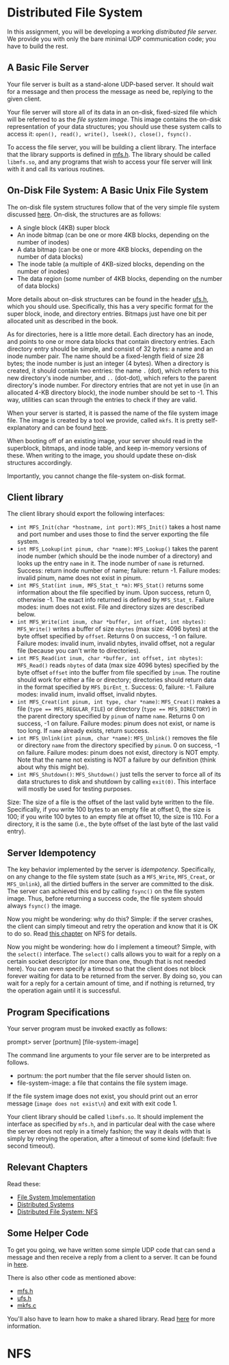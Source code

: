 
# Distributed File System

In this assignment, you will be developing a working *distributed file
server.* We provide you with only the bare minimal UDP communication
code; you have to build the rest. 

## A Basic File Server

Your file server is built as a stand-alone UDP-based server. It should wait
for a message and then process the message as need be, replying to the given
client.

Your file server will store all of its data in an on-disk, fixed-sized
file which will be referred to as the *file system image*. This image
contains the on-disk representation of your data structures; you
should use these system calls to access it: `open(), read(), write(),
lseek(), close(), fsync().`

To access the file server, you will be building a client library. The
interface that the library supports is defined in [mfs.h](mfs.h).  The
library should be called `libmfs.so`, and any programs that wish to access
your file server will link with it and call its various routines.

## On-Disk File System: A Basic Unix File System

The on-disk file system structures follow that of the
very simple file system discussed
[here](https://pages.cs.wisc.edu/~remzi/OSTEP/file-implementation.pdf). On-disk,
the structures are as follows:
- A single block (4KB) super block
- An inode bitmap (can be one or more 4KB blocks, depending on the number of inodes)
- A data bitmap (can be one or more 4KB blocks, depending on the number of data blocks)
- The inode table (a multiple of 4KB-sized blocks, depending on the number of inodes)
- The data region (some number of 4KB blocks, depending on the number of data blocks)

More details about on-disk structures can be found in the header [ufs.h](https://github.com/remzi-arpacidusseau/ostep-projects/blob/master/filesystems-distributed-ufs/ufs.h), which you should
use. Specifically, this has a very specific format for the super
block, inode, and directory entries. Bitmaps just have one bit per
allocated unit as described in the book.

As for directories, here is a little more detail.  Each directory has
an inode, and points to one or more data blocks that contain directory
entries. Each directory entry should be simple, and consist of 32
bytes: a name and an inode number pair. The name should be a
fixed-length field of size 28 bytes; the inode number is just an
integer (4 bytes). When a directory is created, it should contain two
entries: the name `.` (dot), which refers to this new directory's
inode number, and `..` (dot-dot), which refers to the parent
directory's inode number. For directory entries that are not yet in
use (in an allocated 4-KB directory block), the inode number should be
set to -1. This way, utilities can scan through the entries to check
if they are valid.

When your server is started, it is passed the name of the file system
image file. The image is created by a tool we provide, called `mkfs`.
It is pretty self-explanatory and can be found
[here](https://github.com/remzi-arpacidusseau/ostep-projects/blob/master/filesystems-distributed-ufs/mkfs.c). 

When booting off of an existing image, your server should read in the
superblock, bitmaps, and inode table, and keep in-memory versions of
these. When writing to the image, you should update these on-disk
structures accordingly.

Importantly, you cannot change the file-system on-disk format. 

## Client library

The client library should export the following interfaces:

- `int MFS_Init(char *hostname, int port)`: `MFS_Init()` takes a host name
and port number and uses those to find the server exporting the file system.
- `int MFS_Lookup(int pinum, char *name)`: `MFS_Lookup()` takes the parent
inode number (which should be the inode number of a directory) and looks up
the entry `name` in it. The inode number of `name` is returned. Success: 
return inode number of name; failure: return -1. Failure modes: invalid pinum,
name does not exist in pinum.
- `int MFS_Stat(int inum, MFS_Stat_t *m)`: `MFS_Stat()` returns some
information about the file specified by inum. Upon success, return 0,
otherwise -1. The exact info returned is defined by `MFS_Stat_t`. Failure modes:
inum does not exist. File and directory sizes are described below.
- `int MFS_Write(int inum, char *buffer, int offset, int nbytes)`:
`MFS_Write()` writes a buffer of size `nbytes` (max size: 4096 bytes) at the byte
offset specified by `offset`. Returns 0 on success, -1 on
failure. Failure modes: invalid inum, invalid nbytes, invalid offset, not a 
regular file (because you can't write to directories). 
- `int MFS_Read(int inum, char *buffer, int offset, int nbytes)`:
`MFS_Read()` reads `nbytes` of data (max size 4096 bytes) specified by the
byte offset `offset` into the buffer from file specified by
`inum`. The routine should work for either a file or directory;
directories should return data in the format specified by
`MFS_DirEnt_t`. Success: 0, failure: -1. Failure modes: invalid inum,
invalid offset, invalid nbytes.
- `int MFS_Creat(int pinum, int type, char *name)`: `MFS_Creat()` makes a
file (`type == MFS_REGULAR_FILE`) or directory (`type == MFS_DIRECTORY`)
in the parent directory specified by `pinum` of name `name`. Returns 0 on
success, -1 on failure. Failure modes: pinum does not exist, or name is too
long. If `name` already exists, return success.
- `int MFS_Unlink(int pinum, char *name)`: `MFS_Unlink()` removes the file or
directory `name` from the directory specified by `pinum`. 0 on success, -1
on failure. Failure modes: pinum does not exist, directory is NOT empty. Note
that the name not existing is NOT a failure by our definition (think about why
this might be). 
- `int MFS_Shutdown()`: `MFS_Shutdown()` just tells the server to force all
of its data structures to disk and shutdown by calling `exit(0)`. This interface
will mostly be used for testing purposes.

Size: The size of a file is the offset of the last valid byte written
to the file. Specifically, if you write 100 bytes to an empty file at
offset 0, the size is 100; if you write 100 bytes to an empty file at
offset 10, the size is 110. For a directory, it is the same (i.e., the
byte offset of the last byte of the last valid entry).

## Server Idempotency

The key behavior implemented by the server is *idempotency*.
Specifically, on any change to the file system state (such as a
`MFS_Write`, `MFS_Creat`, or `MFS_Unlink`), all the dirtied buffers in the
server are committed to the disk.  The server can achieved this end by
calling `fsync()` on the file system image. Thus, before returning a
success code, the file system should always `fsync()` the image.

Now you might be wondering: why do this? Simple: if the server crashes, the
client can simply timeout and retry the operation and know that it is OK to do
so. Read [this chapter](https://pages.cs.wisc.edu/~remzi/OSTEP/dist-nfs.pdf) on NFS
for details. 

Now you might be wondering: how do I implement a timeout? Simple, with the
`select()` interface. The `select()` calls allows you to wait for a reply
on a certain socket descriptor (or more than one, though that is not needed
here). You can even specify a timeout so that the client does not block
forever waiting for data to be returned from the server. By doing so, you can
wait for a reply for a certain amount of time, and if nothing is returned, try
the operation again until it is successful.

## Program Specifications

Your server program must be invoked exactly as follows:

prompt> server [portnum] [file-system-image]

The command line arguments to your file server are to be interpreted as follows.  

- portnum: the port number that the file server should listen on.
- file-system-image: a file that contains the file system image.

If the file system image does not exist, you should print out an error
message (`image does not exist\n`) and exit with exit code 1.

Your client library should be called `libmfs.so`. It should implement
the interface as specified by `mfs.h`, and in particular deal with
the case where the server does not reply in a timely fashion; the way
it deals with that is simply by retrying the operation, after a
timeout of some kind (default: five second timeout).

## Relevant Chapters

Read these:
- [File System Implementation](https://pages.cs.wisc.edu/~remzi/OSTEP/file-implementation.pdf)
- [Distributed Systems](https://pages.cs.wisc.edu/~remzi/OSTEP/dist-intro.pdf)
- [Distributed File System: NFS](https://pages.cs.wisc.edu/~remzi/OSTEP/dist-nfs.pdf)


## Some Helper Code

To get you going, we have written some simple UDP code that can send a
message and then receive a reply from a client to a server. It can be found in
[here](https://github.com/remzi-arpacidusseau/ostep-code/tree/master/dist-intro).

There is also other code as mentioned above:
- [mfs.h](https://github.com/remzi-arpacidusseau/ostep-projects/blob/master/filesystems-distributed-ufs/mfs.h)
- [ufs.h](https://github.com/remzi-arpacidusseau/ostep-projects/blob/master/filesystems-distributed-ufs/ufs.h)
- [mkfs.c](https://github.com/remzi-arpacidusseau/ostep-projects/blob/master/filesystems-distributed-ufs/mkfs.c)

You'll also have to learn how to make a shared library. Read [here](https://tldp.org/HOWTO/Program-Library-HOWTO/shared-libraries.html) for more information. 






# NFS

